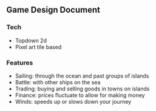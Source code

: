 ## Game Design Document

### Tech

-   Topdown 2d
-   Pixel art tile based

### Features

-   Sailing: through the ocean and past groups of islands
-   Battle: with other ships on the sea
-   Trading: buying and selling goods in towns on islands
-   Finance: prices fluctuate to allow for making money
-   Winds: speeds up or slows down your journey
